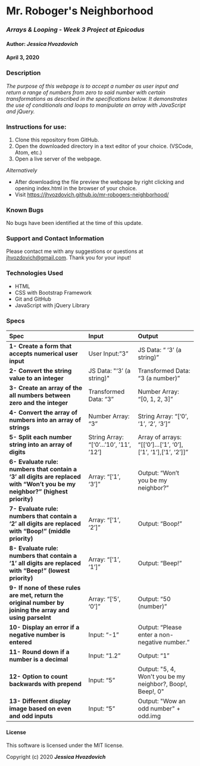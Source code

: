 # **Mr. Roboger's Neighborhood**

### _Arrays & Looping - Week 3 Project at Epicodus_

#### Author: **_Jessica Hvozdovich_**
#### April 3, 2020

### Description

_The purpose of this webpage is to accept a number as user input and return a range of numbers from zero to said number with certain transformations as described in the specifications below. It demonstrates the use of conditionals and loops to manipulate an array with JavaScript and jQuery._

### Instructions for use:

1. Clone this repository from GitHub.
2. Open the downloaded directory in a text editor of your choice.
  (VSCode, Atom, etc.)
3. Open a live server of the webpage.

_Alternatively_
* After downloading the file preview the webpage by right clicking and opening index.html in the browser of your choice.
* Visit https://jhvozdovich.github.io/mr-robogers-neighborhood/

### Known Bugs

No bugs have been identified at the time of this update.

### Support and Contact Information

Please contact me with any suggestions or questions at jhvozdovich@gmail.com. Thank you for your input!

### Technologies Used

* HTML
* CSS with Bootstrap Framework
* Git and GitHub
* JavaScript with jQuery Library

### Specs
| Spec | Input | Output |
| :------------- | :------------- | :------------- |
| **1- Create a form that accepts numerical user input** | User Input:”3” | JS Data: “ ‘3’ (a string)” |
| **2- Convert the string value to an integer** | JS Data: "‘3’ (a string)" | Transformed Data: “3 (a number)” |
| **3- Create an array of the all numbers between zero and the integer** | Transformed Data: “3” | Number Array: “[0, 1, 2, 3]” |
| **4- Convert the array of numbers into an array of strings** | Number Array: “3” | String Array: “[‘0’, ‘1’, ‘2’, ‘3’]“ |
| **5- Split each number string into an array of digits** | String Array: “[‘0’…’10’, ’11’, ’12’] | Array of arrays: “[[‘0’]…[’1’, ‘0’], [’1’, ‘1’],[’1’, ‘2’]]” |
| **6- Evaluate rule: numbers that contain a ‘3’ all digits are replaced with “Won’t you be my neighbor?” (highest priority)** | Array: “[’1’, ‘3’]” | Output: “Won’t you be my neighbor?” |
| **7- Evaluate rule: numbers that contain a ‘2’ all digits are replaced with “Boop!” (middle priority)** | Array: “[’1’, ‘2’]” | Output: “Boop!” |
| **8- Evaluate rule: numbers that contain a ‘1’ all digits are replaced with “Beep!” (lowest priority)** | Array: “[’1’, ‘1’]” | Output: “Beep!” |
| **9- If none of these rules are met, return the original number by joining the array and using parseInt** | Array: “[’5’, ‘0’]” | Output: “50 (number)” |
| **10- Display an error if a negative number is entered** | Input: “-1” | Output: “Please enter a non-negative number.” |
| **11- Round down if a number is a decimal** | Input: “1.2” | Output: “1” |
| **12- Option to count backwards with prepend** | Input: “5” | Output: "5, 4, Won't you be my neighbor?, Boop!, Beep!, 0" |
| **13- Different display image based on even and odd inputs** | Input: “5” | Output: "Wow an odd number" + odd.img |

#### License

This software is licensed under the MIT license.

Copyright (c) 2020 **_Jessica Hvozdovich_**
